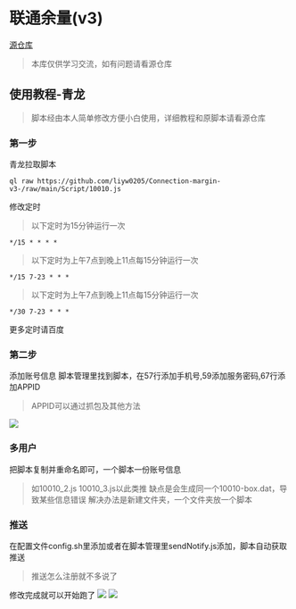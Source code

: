 # 联通余量(v3)
[源仓库](https://github.com/xream/scripts/tree/main/surge/modules/10010v3)
> 本库仅供学习交流，如有问题请看源仓库

## 使用教程-青龙
> 脚本经由本人简单修改方便小白使用，详细教程和原脚本请看源仓库

### 第一步
青龙拉取脚本
```
ql raw https://github.com/liyw0205/Connection-margin-v3-/raw/main/Script/10010.js
```

修改定时
> 以下定时为15分钟运行一次
```
*/15 * * * *
```
> 以下定时为上午7点到晚上11点每15分钟运行一次
```
*/15 7-23 * * *
```
> 以下定时为上午7点到晚上11点每15分钟运行一次
```
*/30 7-23 * * *
```
更多定时请百度

### 第二步
添加账号信息
脚本管理里找到脚本，在57行添加手机号,59添加服务密码,67行添加APPID
> APPID可以通过抓包及其他方法
<img src = "https://github.com/liyw0205/Connection-margin-v3-/blob/main/%E8%84%9A%E6%9C%AC/%E6%9D%A5%E6%BA%90/IMG_20221116_152154.jpg" >

### 多用户
把脚本复制并重命名即可，一个脚本一份账号信息
> 如10010_2.js 10010_3.js以此类推
缺点是会生成同一个10010-box.dat，导致某些信息错误
解决办法是新建文件夹，一个文件夹放一个脚本

### 推送
在配置文件config.sh里添加或者在脚本管理里sendNotify.js添加，脚本自动获取推送
> 推送怎么注册就不多说了

修改完成就可以开始跑了
<img src = "https://github.com/liyw0205/Connection-margin-v3-/blob/main/%E8%84%9A%E6%9C%AC/%E6%9D%A5%E6%BA%90/IMG_20221116_163812.jpg" >
<img src = "https://github.com/liyw0205/Connection-margin-v3-/blob/main/%E8%84%9A%E6%9C%AC/%E6%9D%A5%E6%BA%90/IMG_20221116_163757.jpg" >
